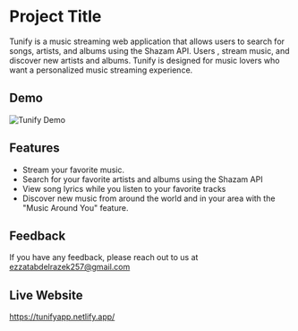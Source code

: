 
# Project Title

Tunify is a music streaming web application that allows users to search for songs, artists, and albums using the Shazam API. Users , stream music, and discover new artists and albums. Tunify is designed for music lovers who want a personalized music streaming experience.

## Demo
![Tunify Demo]([http://url/to/img.png](https://drive.google.com/u/0/uc?id=1oqMII8FHCJLCFzQE3Q85T9C3GEoMPUm9&export=download))


## Features

- Stream your favorite music.
- Search for your favorite artists and albums using the Shazam API
- View song lyrics while you listen to your favorite tracks
- Discover new music from around the world and in your area with the "Music Around You" feature.


## Feedback

If you have any feedback, please reach out to us at ezzatabdelrazek257@gmail.com

## Live Website

https://tunifyapp.netlify.app/

